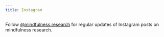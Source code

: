 ```yaml
---
title: Instagram
---
```


Follow [@mindfulness.research](https://www.instagram.com/mindfulness.research/) for regular updates of Instagram posts on mindfulness research.